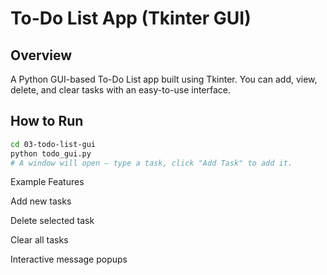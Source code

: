 # To-Do List App (Tkinter GUI)

## Overview
A Python GUI-based To-Do List app built using Tkinter. You can add, view, delete, and clear tasks with an easy-to-use interface.

## How to Run
```bash
cd 03-todo-list-gui
python todo_gui.py
# A window will open — type a task, click "Add Task" to add it.
```

Example Features

Add new tasks

Delete selected task

Clear all tasks

Interactive message popups